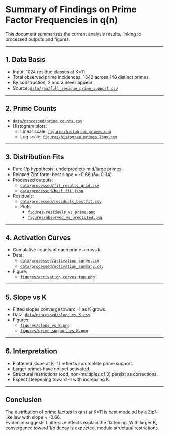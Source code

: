 # Summary of Findings on Prime Factor Frequencies in q(n)

This document summarizes the current analysis results, linking to processed outputs and figures.

---

## 1. Data Basis

- Input: 1024 residue classes at K=11.  
- Total observed prime incidences: 1342 across 148 distinct primes.  
- By construction, 2 and 3 never appear.  
- Source: [`data/raw/full_residue_prime_support.csv`](../data/raw/full_residue_prime_support.csv)

---

## 2. Prime Counts

- [`data/processed/prime_counts.csv`](../data/processed/prime_counts.csv)  
- Histogram plots:  
  - Linear scale: [`figures/histogram_primes.png`](../figures/histogram_primes.png)  
  - Log scale: [`figures/histogram_primes_logy.png`](../figures/histogram_primes_logy.png)

---

## 3. Distribution Fits

- Pure 1/p hypothesis: underpredicts mid/large primes.  
- Relaxed Zipf form: best slope ≈ -0.66 (δ≈-0.34).  
- Processed outputs:  
  - [`data/processed/fit_results_grid.csv`](../data/processed/fit_results_grid.csv)  
  - [`data/processed/best_fit.json`](../data/processed/best_fit.json)  
- Residuals:  
  - [`data/processed/residuals_bestfit.csv`](../data/processed/residuals_bestfit.csv)  
  - Plots:  
    - [`figures/residuals_vs_prime.png`](../figures/residuals_vs_prime.png)  
    - [`figures/observed_vs_predicted.png`](../figures/observed_vs_predicted.png)

---

## 4. Activation Curves

- Cumulative counts of each prime across k.  
- Data:  
  - [`data/processed/activation_curve.csv`](../data/processed/activation_curve.csv)  
  - [`data/processed/activation_summary.csv`](../data/processed/activation_summary.csv)  
- Figure:  
  - [`figures/activation_curves_top.png`](../figures/activation_curves_top.png)

---

## 5. Slope vs K

- Fitted slopes converge toward -1 as K grows.  
- Data: [`data/processed/slope_vs_K.csv`](../data/processed/slope_vs_K.csv)  
- Figures:  
  - [`figures/slope_vs_K.png`](../figures/slope_vs_K.png)  
  - [`figures/prime_support_vs_K.png`](../figures/prime_support_vs_K.png)

---

## 6. Interpretation

- Flattened slope at K=11 reflects incomplete prime support.  
- Larger primes have not yet activated.  
- Structural restrictions (odd, non-multiples of 3) persist as corrections.  
- Expect steepening toward -1 with increasing K.

---

## Conclusion

The distribution of prime factors in q(n) at K=11 is best modeled by a Zipf-like law with slope ≈ -0.66.  
Evidence suggests finite-size effects explain the flattening. With larger K, convergence toward 1/p decay is expected, modulo structural restrictions.

